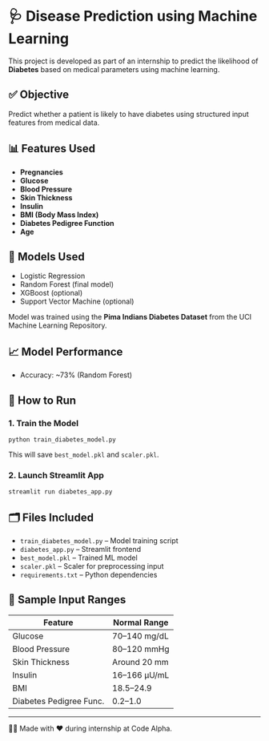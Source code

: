 
# 🩺 Disease Prediction using Machine Learning

This project is developed as part of an internship to predict the likelihood of **Diabetes** based on medical parameters using machine learning.

## ✅ Objective
Predict whether a patient is likely to have diabetes using structured input features from medical data.

## 📊 Features Used
- **Pregnancies**
- **Glucose**
- **Blood Pressure**
- **Skin Thickness**
- **Insulin**
- **BMI (Body Mass Index)**
- **Diabetes Pedigree Function**
- **Age**

## 🧠 Models Used
- Logistic Regression
- Random Forest (final model)
- XGBoost (optional)
- Support Vector Machine (optional)

Model was trained using the **Pima Indians Diabetes Dataset** from the UCI Machine Learning Repository.

## 📈 Model Performance
- Accuracy: ~73% (Random Forest)

## 🚀 How to Run

### 1. Train the Model
```
python train_diabetes_model.py
```
This will save `best_model.pkl` and `scaler.pkl`.

### 2. Launch Streamlit App
```
streamlit run diabetes_app.py
```

## 🗂️ Files Included
- `train_diabetes_model.py` – Model training script
- `diabetes_app.py` – Streamlit frontend
- `best_model.pkl` – Trained ML model
- `scaler.pkl` – Scaler for preprocessing input
- `requirements.txt` – Python dependencies

## 🧪 Sample Input Ranges

| Feature                  | Normal Range             |
|--------------------------|--------------------------|
| Glucose                  | 70–140 mg/dL             |
| Blood Pressure           | 80–120 mmHg              |
| Skin Thickness           | Around 20 mm             |
| Insulin                  | 16–166 μU/mL             |
| BMI                      | 18.5–24.9                |
| Diabetes Pedigree Func.  | 0.2–1.0                  |

---

🧑‍💻 Made with ❤️ during internship at Code Alpha.
